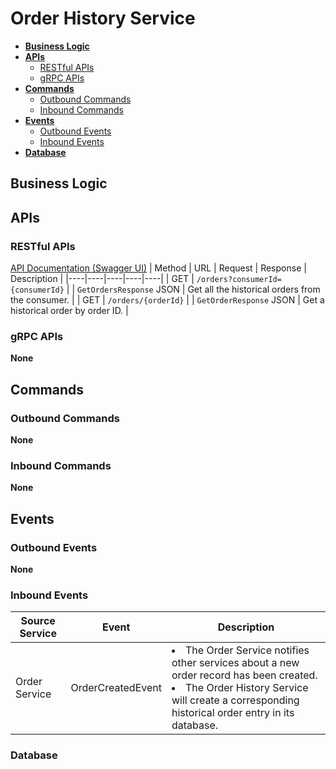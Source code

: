 # Order History Service

- [**Business Logic**](#business-logic)
- [**APIs**](#apis)
   - [RESTful APIs](#restful-apis)
   - [gRPC APIs](#grpc-apis)
- [**Commands**](#commands)
   - [Outbound Commands](#outbound-commands)
   - [Inbound Commands](#inbound-commands)
- [**Events**](#events)
   - [Outbound Events](#outbound-events)
   - [Inbound Events](#inbound-events)
- [**Database**](#database)

## Business Logic

## APIs
### RESTful APIs
[API Documentation (Swagger UI)](http://localhost:8085/swagger-ui.html)
| Method | URL | Request | Response | Description | 
|----|----|----|----|----|
| GET | `/orders?consumerId={consumerId}` | | `GetOrdersResponse` JSON | Get all the historical orders from the consumer. |
| GET | `/orders/{orderId}` | | `GetOrderResponse` JSON | Get a historical order by order ID. | 

### gRPC APIs
**None**

## Commands
### Outbound Commands
**None**

### Inbound Commands
**None**

## Events
### Outbound Events
**None**

### Inbound Events
| Source Service | Event | Description |
|----|----|----|
| Order Service | OrderCreatedEvent | <li>The Order Service notifies other services about a new order record has been created.<li>The Order History Service will create a corresponding historical order entry in its database. |

### Database
